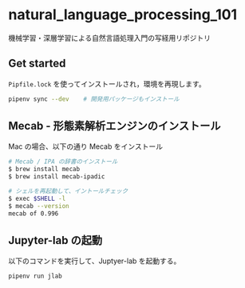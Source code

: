 # natural_language_processing_101

機械学習・深層学習による自然言語処理入門の写経用リポジトリ

## Get started

`Pipfile.lock` を使ってインストールされ，環境を再現します。

```zsh
pipenv sync --dev    # 開発用パッケージもインストール
```

## Mecab - 形態素解析エンジンのインストール

Mac の場合、以下の通り Mecab をインストール

```zsh
# Mecab / IPA の辞書のインストール
$ brew install mecab
$ brew install mecab-ipadic

# シェルを再起動して、イントールチェック
$ exec $SHELL -l
$ mecab --version
mecab of 0.996
```

## Jupyter-lab の起動

以下のコマンドを実行して、Juptyer-lab を起動する。

```zsh
pipenv run jlab
```
